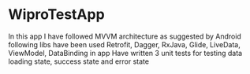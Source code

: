 # WiproTestApp

In this app I have followed MVVM architecture as suggested by Android
following libs have been used Retrofit, Dagger, RxJava, Glide, LiveData, ViewModel, DataBinding in app
Have written 3 unit tests for testing data loading state, success state and error state
